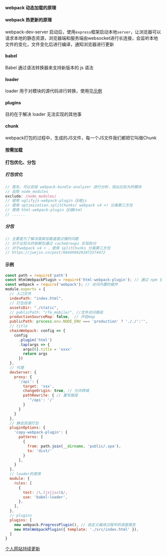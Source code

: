 #### webpack 动态加载的原理

#### webpack 热更新的原理

webpack-dev-server 启动后，使用`express`框架启动本地`server`，让浏览器可以请求本地的静态资源，浏览器端和服务端由websocket进行长连接，会监听本地文件的变化，文件变化后进行编译，通知浏览器进行更新

#### babel

Babel 通过语法转换器来支持新版本的 js 语法

#### loader

loader 用于对模块的源代码进行转换，使用见[示例](#示例)

#### plugins

目的在于解决 loader 无法实现的其他事

#### chunk

webpack打包的过程中，生成的JS文件，每一个JS文件我们都把它叫做Chunk

#### 按需加载

#### 打包优化、分包

##### 打包优化

```js
// 首先，可以安装 webpack-bundle-analyzer 进行分析，找出比较大的模块
// 去除 node_modules
exclude: /node_modules/
// 使用 uglifyjs-webpack-plugin 压缩js
// 使用 optimization.splitChunks( webpack v4 +) 分离第三方包
// 使用 html-webpack-plugin 压缩html
// ......
```

##### 分包

```js
// 主要是为了解决首屏加载速度过慢的问题
// 对于比较大的依赖包通过 cacheGroups 实现拆分
// 对于webpack v4 + ，使用 splitChunks 分离第三方包
// https://juejin.cn/post/6844904201072574472
```

#### 示例

```js
const path = require('path')
const HtmlWebpackPlugin = require('html-webpack-plugin'); // 通过 npm 安装
const webpack = require('webpack'); // 访问内置的插件
module.exports = {
  // 入口文件
  indexPath: "index.html",
  // 打包目录
  assetsDir: "./static",
  // publicPath: "/fe_mobile/", //文件访问路径
  productionSourceMap: false,  // 开启map
  publicPath: process.env.NODE_ENV === 'production' ? '././':'',
  // title
  chainWebpack: config => {
    config
      .plugin('html')
      .tap(args => {
        args[0].title = 'xxxx'
        return args
      })
  },
  // 代理
  devServer: {
    proxy: {
      '/api': {
        target: 'xxx',
        changeOrigin: true, // 允许跨域
        pathRewrite: { // 重写路径
          '^/api': '/'
        }
      }
    }
  },
  // 静态资源打包
  pluginOptions: {
    'copy-webpack-plugin': {
      patterns: [
        {
          from: path.join(__dirname, 'public/.spa'),
          to: 'dist/'
        }
      ],
    }
  },
  // loader的使用
  module: {
    rules: [
      {
        test: /\.(js|jsx)$/,
        use: 'babel-loader',
      },
    ],
  },
  // plugins
  plugins: [
    new webpack.ProgressPlugin(), // 自定义编译过程中的进度报告
    new HtmlWebpackPlugin({ template: './src/index.html' }),
  ]
}
```

[个人网站持续更新](http://remons.gitee.io/)